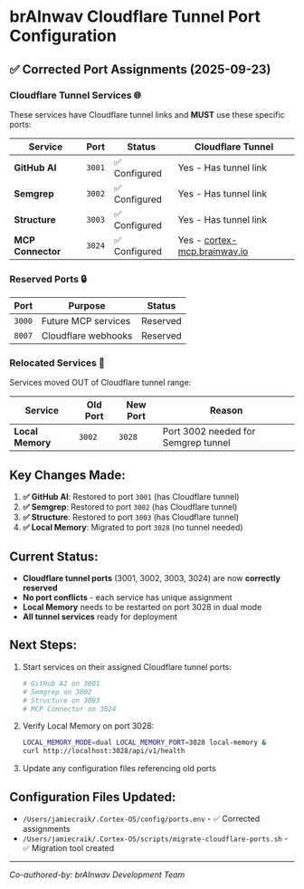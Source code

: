 # brAInwav Cloudflare Tunnel Port Configuration

## ✅ **Corrected Port Assignments (2025-09-23)**

### **Cloudflare Tunnel Services** 🌐
These services have Cloudflare tunnel links and **MUST** use these specific ports:

| Service | Port | Status | Cloudflare Tunnel |
|---------|------|--------|-------------------|
| **GitHub AI** | `3001` | ✅ Configured | Yes - Has tunnel link |
| **Semgrep** | `3002` | ✅ Configured | Yes - Has tunnel link |
| **Structure** | `3003` | ✅ Configured | Yes - Has tunnel link |
| **MCP Connector** | `3024` | ✅ Configured | Yes - [cortex-mcp.brainwav.io](https://cortex-mcp.brainwav.io) |

### **Reserved Ports** 🔒

| Port | Purpose | Status |
|------|---------|--------|
| `3000` | Future MCP services | Reserved |
| `8007` | Cloudflare webhooks | Reserved |

### **Relocated Services** 🔄
Services moved OUT of Cloudflare tunnel range:

| Service | Old Port | New Port | Reason |
|---------|----------|----------|---------|
| **Local Memory** | `3002` | `3028` | Port 3002 needed for Semgrep tunnel |

## **Key Changes Made:**

1. **✅ GitHub AI**: Restored to port `3001` (has Cloudflare tunnel)
2. **✅ Semgrep**: Restored to port `3002` (has Cloudflare tunnel)
3. **✅ Structure**: Restored to port `3003` (has Cloudflare tunnel)
4. **✅ Local Memory**: Migrated to port `3028` (no tunnel needed)

## **Current Status:**

- **Cloudflare tunnel ports** (3001, 3002, 3003, 3024) are now **correctly reserved**
- **No port conflicts** - each service has unique assignment
- **Local Memory** needs to be restarted on port 3028 in dual mode
- **All tunnel services** ready for deployment

## **Next Steps:**

1. Start services on their assigned Cloudflare tunnel ports:
   ```bash
   # GitHub AI on 3001
   # Semgrep on 3002  
   # Structure on 3003
   # MCP Connector on 3024
   ```

2. Verify Local Memory on port 3028:
   ```bash
   LOCAL_MEMORY_MODE=dual LOCAL_MEMORY_PORT=3028 local-memory &
   curl http://localhost:3028/api/v1/health
   ```

3. Update any configuration files referencing old ports

## **Configuration Files Updated:**
- `/Users/jamiecraik/.Cortex-OS/config/ports.env` - ✅ Corrected assignments
- `/Users/jamiecraik/.Cortex-OS/scripts/migrate-cloudflare-ports.sh` - ✅ Migration tool created

---
*Co-authored-by: brAInwav Development Team*
